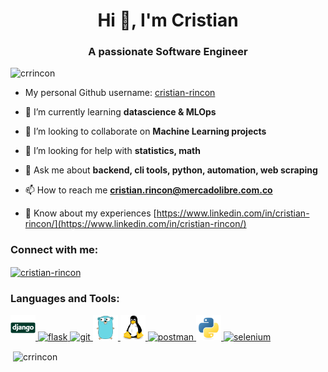 <h1 align="center">Hi 👋, I'm Cristian</h1>
<h3 align="center">A passionate Software Engineer</h3>

<p align="left"> <img src="https://komarev.com/ghpvc/?username=crrincon&label=Profile%20views&color=0e75b6&style=flat" alt="crrincon" /> </p>

- My personal Github username: [cristian-rincon](https://github.com/cristian-rincon)

- 🌱 I’m currently learning **datascience & MLOps**

- 👯 I’m looking to collaborate on **Machine Learning projects**

- 🤝 I’m looking for help with **statistics, math**

- 💬 Ask me about **backend, cli tools, python, automation, web scraping**

- 📫 How to reach me **cristian.rincon@mercadolibre.com.co**

- 📄 Know about my experiences [https://www.linkedin.com/in/cristian-rincon/](https://www.linkedin.com/in/cristian-rincon/)

<h3 align="left">Connect with me:</h3>
<p align="left">
<a href="https://linkedin.com/in/cristian-rincon" target="blank"><img align="center" src="https://raw.githubusercontent.com/rahuldkjain/github-profile-readme-generator/master/src/images/icons/Social/linked-in-alt.svg" alt="cristian-rincon" height="30" width="40" /></a>
</p>

<h3 align="left">Languages and Tools:</h3>
<p align="left"> <a href="https://www.djangoproject.com/" target="_blank"> <img src="https://raw.githubusercontent.com/devicons/devicon/master/icons/django/django-original.svg" alt="django" width="40" height="40"/> </a> <a href="https://flask.palletsprojects.com/" target="_blank"> <img src="https://www.vectorlogo.zone/logos/pocoo_flask/pocoo_flask-icon.svg" alt="flask" width="40" height="40"/> </a> <a href="https://git-scm.com/" target="_blank"> <img src="https://www.vectorlogo.zone/logos/git-scm/git-scm-icon.svg" alt="git" width="40" height="40"/> </a> <a href="https://golang.org" target="_blank"> <img src="https://raw.githubusercontent.com/devicons/devicon/master/icons/go/go-original.svg" alt="go" width="40" height="40"/> </a> <a href="https://www.linux.org/" target="_blank"> <img src="https://raw.githubusercontent.com/devicons/devicon/master/icons/linux/linux-original.svg" alt="linux" width="40" height="40"/> </a> <a href="https://postman.com" target="_blank"> <img src="https://www.vectorlogo.zone/logos/getpostman/getpostman-icon.svg" alt="postman" width="40" height="40"/> </a> <a href="https://www.python.org" target="_blank"> <img src="https://raw.githubusercontent.com/devicons/devicon/master/icons/python/python-original.svg" alt="python" width="40" height="40"/> </a> <a href="https://www.selenium.dev" target="_blank"> <img src="https://raw.githubusercontent.com/detain/svg-logos/780f25886640cef088af994181646db2f6b1a3f8/svg/selenium-logo.svg" alt="selenium" width="40" height="40"/> </a> </p>

<p>&nbsp;<img align="center" src="https://github-readme-stats.vercel.app/api?username=crrincon&show_icons=true&locale=en" alt="crrincon" /></p>


<!---
crrincon/crrincon is a ✨ special ✨ repository because its `README.md` (this file) appears on your GitHub profile.
You can click the Preview link to take a look at your changes.
--->
